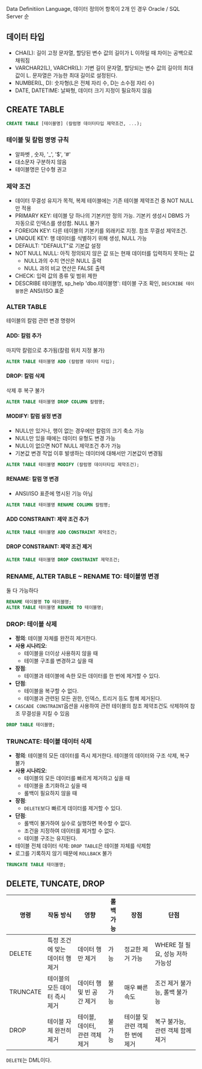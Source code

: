 Data Definitiion Language, 데이터 정의어
항목이 2개 인 경우 Oracle / SQL Server 순
## 데이터 타입
- CHA(L):  길이 고정 문자열, 할당된 변수 값의 길이가 L 이하일 때 차이는 공백으로 채워짐
- VARCHAR2(L), VARCHR(L):  기변 길이 문자열, 할당되는 변수 값의 길이의 최대값이 L. 문자열은 가능한 최대 길이로 설정된다.
- NUMBER(L, D): 숫자형(L은 전체 자리 수, D는 소수점 자리 수)
- DATE, DATETIME: 날짜형, 데이터 크기 지정이 필요하지 않음
## CREATE TABLE
```sql
CREATE TABLE [테이블명] (칼럼명 데이터타입 제약조건, ...);
```
### 테이블 및 칼럼 명명 규칙
- 알파벳 , 숫자, '_', '$', '#'
- 대소문자 구분하지 않음
- 테이블명은 단수형 권고
### 제약 조건
- 데이터 무결성 유지가 목적, 복제 테이블에는 기존 테이블 제약조건 중 NOT NULL 만 적용
- PRIMARY KEY: 테이블 당 하나의 기본키만 정의 가능. 기본키 생성시 DBMS 가 자동으로 인덱스를 생성함. NULL 불가
- FOREIGN KEY: 다른 테이블의 기본키를 외래키로 지정. 참조 무결성 제약조건.
- UNIQUE KEY: 행 데이터를 식별하기 위해 생성, NULL 가능
- DEFAULT: "DEFAULT"로 기본값 설정
- NOT NULL
	NULL: 아직 정의되지 않은 값 또는 현재 데이터를 입력하지 못하는 값
	 - NULL과의 수치 연산은 NULL 출력
	 - NULL 과의 비교 연산은 FALSE 출력
- CHECK: 입력 값의 종류 및 범위 제한
- DESCRIBE 테이블명, sp_help 'dbo.테이블명': 테이블 구조 확인, `DESCRIBE 테이블명`은 ANSI/ISO 표준
### ALTER TABLE
테이블의 칼럼 관련 변경 명령어
#### ADD: 칼럼 추가
마지막 칼럼으로 추가됨(칼럼 위치 지정 불가)
```sql
ALTER TABLE 테이블명 ADD (칼럼명 데이터 타입);
```
#### DROP: 칼럼 삭제
삭제 후 복구 불가
```SQL
ALTER TABLE 테이블명 DROP COLUMN 칼렴명;
```
#### MODIFY: 칼럼 설정 변경
- NULL만 있거나, 행이 없는 경우에만 칼럼의 크기 축소 가능
- NULL만 있을 때에는 데이터 유형도 변경 가능
- NULL이 없으면 NOT NULL 제약조건 추가 가능
- 기본값 변경 작업 이후 발생하는 데이터에 대해서만 기본값이 변경됨
```SQL
ALTER TABLE 테이블명 MODIFY (칼럼명 데이터타입 제약조건);
```
#### RENAME: 칼럼 명 변경
- ANSI/ISO 표준에 명시된 기능 아님
```SQL
ALTER TABLE 테이블명 RENAME COLUMN 칼럼명;
```
#### ADD CONSTRAINT: 제약 조건 추가
```SQL
ALTER TABLE 테이블명 ADD CONSTRAINT 제약조건;
```
#### DROP CONSTRAINT: 제약 조건 제거
```SQL
ALTER TABLE 테이블명 DROP CONSTRAINT 제약조건;
```
### RENAME, ALTER TABLE ~ RENAME TO: 테이블명 변경
둘 다 가능하다
```SQL
RENAME 테이블명 TO 테이블명; 
ALTER TABLE 테이블명 RENAME TO 테이블명;
```
### DROP: 테이블 삭제
- **정의**: 테이블 자체를 완전히 제거한다.
- **사용 시나리오**:
	- 테이블을 더이상 사용하지 않을 때
	- 테이블 구조를 변경하고 싶을 때
- **장점**:
	- 테이블과 테이블에 속한 모든 데이터를 한 번에 제거할 수 있다.
- **단점**:
	- 테이블을 복구할 수 없다.
	- 테이블과 관련된 모든 권한, 인덱스, 트리거 등도 함께 제거된다.
- `CASCADE CONSTRAINT`옵션을 사용하여 관련 테이블의 참조 제약조건도 삭제하여 참조 무결성을 지킬 수 있음
```SQL
DROP TABLE 테이블명;
```
### TRUNCATE: 테이블 데이터 삭제
- **정의**: 테이블의 모든 데이터를 즉시 제거한다. 테이블의 데이터와 구조 삭제, 복구 불가
- **사용 시나리오**:
	- 테이블의 모든 데이터를 빠르게 제거하고 싶을 때
	- 테이블을 초기화하고 싶을 때
	- 롤백이 필요하지 않을 때
- **장점**:
	- `DELETE`보다 빠르게 데이터를 제거할 수 있다.
- **단점**:
	- 롤백이 불가하여 실수로 실행하면 복수할 수 없다.
	- 조건을 지정하여 데이터를 제거할 수 없다.
	- 테이블 구조는 유지된다.
- 테이블 전체 데이터 삭제: `DROP TABLE`은 테이블 자체를 삭제함
- 로그를 기록하지 않기 때문에 `ROLLBACK` 불가
```SQL
TRUNCATE TABLE 테이블명;
```
## DELETE, TUNCATE, DROP
| 명령 | 작동 방식 | 영향 | 롤백 가능 | 장점 | 단점 |
| ---- | ---- | ---- | ---- | ---- | ---- |
| DELETE | 특정 조건에 맞는 데이터 행 제거 | 데이터 행만 제거 | 가능 | 정교한 제거 가능 | WHERE 절 필요, 성능 저하 가능성 |
| TRUNCATE | 테이블의 모든 데이터 즉시 제거 | 데이터 행 및 빈 공간 제거 | 불가능 | 매우 빠른 속도 | 조건 제거 불가능, 롤백 불가능 |
| DROP | 테이블 자체 완전히 제거 | 테이블, 데이터, 관련 객체 제거 | 불가능 | 테이블 및 관련 객체 한 번에 제거 | 복구 불가능, 관련 객체 함께 제거 |
`DELETE`는 DML이다.